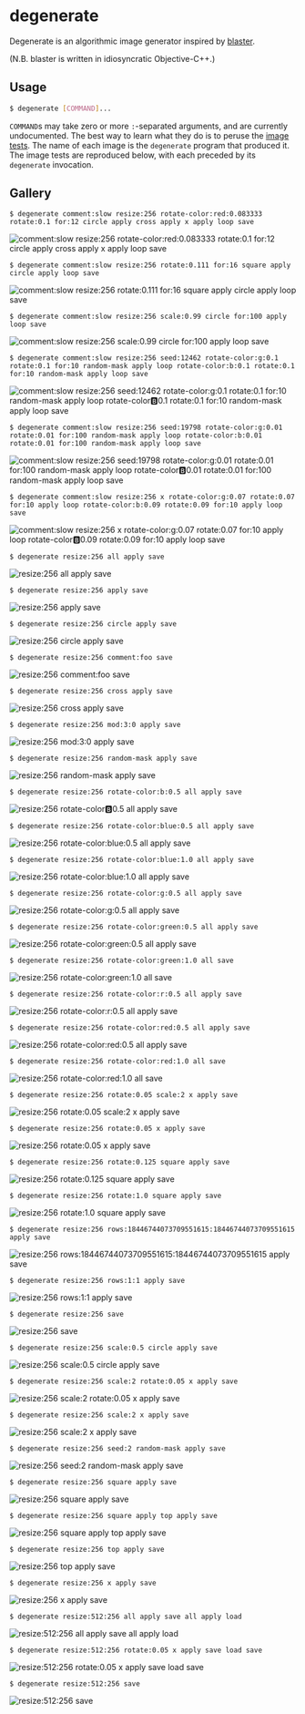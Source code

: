# degenerate

Degenerate is an algorithmic image generator inspired by
[blaster](https://github.com/casey/blaster).

(N.B. blaster is written in idiosyncratic Objective-C++.)

## Usage

```bash
$ degenerate [COMMAND]...
```

`COMMAND`s may take zero or more `:`-separated arguments, and are currently
undocumented. The best way to learn what they do is to peruse the [image
tests](images). The name of each image is the `degenerate` program that
produced it. The image tests are reproduced below, with each preceded by its
`degenerate` invocation.

## Gallery

```
$ degenerate comment:slow resize:256 rotate-color:red:0.083333 rotate:0.1 for:12 circle apply cross apply x apply loop save
```
![comment:slow resize:256 rotate-color:red:0.083333 rotate:0.1 for:12 circle apply cross apply x apply loop save](images/comment%3Aslow%20resize%3A256%20rotate-color%3Ared%3A0.083333%20rotate%3A0.1%20for%3A12%20circle%20apply%20cross%20apply%20x%20apply%20loop%20save.png)

```
$ degenerate comment:slow resize:256 rotate:0.111 for:16 square apply circle apply loop save
```
![comment:slow resize:256 rotate:0.111 for:16 square apply circle apply loop save](images/comment%3Aslow%20resize%3A256%20rotate%3A0.111%20for%3A16%20square%20apply%20circle%20apply%20loop%20save.png)

```
$ degenerate comment:slow resize:256 scale:0.99 circle for:100 apply loop save
```
![comment:slow resize:256 scale:0.99 circle for:100 apply loop save](images/comment%3Aslow%20resize%3A256%20scale%3A0.99%20circle%20for%3A100%20apply%20loop%20save.png)

```
$ degenerate comment:slow resize:256 seed:12462 rotate-color:g:0.1 rotate:0.1 for:10 random-mask apply loop rotate-color:b:0.1 rotate:0.1 for:10 random-mask apply loop save
```
![comment:slow resize:256 seed:12462 rotate-color:g:0.1 rotate:0.1 for:10 random-mask apply loop rotate-color:b:0.1 rotate:0.1 for:10 random-mask apply loop save](images/comment%3Aslow%20resize%3A256%20seed%3A12462%20rotate-color%3Ag%3A0.1%20rotate%3A0.1%20for%3A10%20random-mask%20apply%20loop%20rotate-color%3Ab%3A0.1%20rotate%3A0.1%20for%3A10%20random-mask%20apply%20loop%20save.png)

```
$ degenerate comment:slow resize:256 seed:19798 rotate-color:g:0.01 rotate:0.01 for:100 random-mask apply loop rotate-color:b:0.01 rotate:0.01 for:100 random-mask apply loop save
```
![comment:slow resize:256 seed:19798 rotate-color:g:0.01 rotate:0.01 for:100 random-mask apply loop rotate-color:b:0.01 rotate:0.01 for:100 random-mask apply loop save](images/comment%3Aslow%20resize%3A256%20seed%3A19798%20rotate-color%3Ag%3A0.01%20rotate%3A0.01%20for%3A100%20random-mask%20apply%20loop%20rotate-color%3Ab%3A0.01%20rotate%3A0.01%20for%3A100%20random-mask%20apply%20loop%20save.png)

```
$ degenerate comment:slow resize:256 x rotate-color:g:0.07 rotate:0.07 for:10 apply loop rotate-color:b:0.09 rotate:0.09 for:10 apply loop save
```
![comment:slow resize:256 x rotate-color:g:0.07 rotate:0.07 for:10 apply loop rotate-color:b:0.09 rotate:0.09 for:10 apply loop save](images/comment%3Aslow%20resize%3A256%20x%20rotate-color%3Ag%3A0.07%20rotate%3A0.07%20for%3A10%20apply%20loop%20rotate-color%3Ab%3A0.09%20rotate%3A0.09%20for%3A10%20apply%20loop%20save.png)

```
$ degenerate resize:256 all apply save
```
![resize:256 all apply save](images/resize%3A256%20all%20apply%20save.png)

```
$ degenerate resize:256 apply save
```
![resize:256 apply save](images/resize%3A256%20apply%20save.png)

```
$ degenerate resize:256 circle apply save
```
![resize:256 circle apply save](images/resize%3A256%20circle%20apply%20save.png)

```
$ degenerate resize:256 comment:foo save
```
![resize:256 comment:foo save](images/resize%3A256%20comment%3Afoo%20save.png)

```
$ degenerate resize:256 cross apply save
```
![resize:256 cross apply save](images/resize%3A256%20cross%20apply%20save.png)

```
$ degenerate resize:256 mod:3:0 apply save
```
![resize:256 mod:3:0 apply save](images/resize%3A256%20mod%3A3%3A0%20apply%20save.png)

```
$ degenerate resize:256 random-mask apply save
```
![resize:256 random-mask apply save](images/resize%3A256%20random-mask%20apply%20save.png)

```
$ degenerate resize:256 rotate-color:b:0.5 all apply save
```
![resize:256 rotate-color:b:0.5 all apply save](images/resize%3A256%20rotate-color%3Ab%3A0.5%20all%20apply%20save.png)

```
$ degenerate resize:256 rotate-color:blue:0.5 all apply save
```
![resize:256 rotate-color:blue:0.5 all apply save](images/resize%3A256%20rotate-color%3Ablue%3A0.5%20all%20apply%20save.png)

```
$ degenerate resize:256 rotate-color:blue:1.0 all apply save
```
![resize:256 rotate-color:blue:1.0 all apply save](images/resize%3A256%20rotate-color%3Ablue%3A1.0%20all%20apply%20save.png)

```
$ degenerate resize:256 rotate-color:g:0.5 all apply save
```
![resize:256 rotate-color:g:0.5 all apply save](images/resize%3A256%20rotate-color%3Ag%3A0.5%20all%20apply%20save.png)

```
$ degenerate resize:256 rotate-color:green:0.5 all apply save
```
![resize:256 rotate-color:green:0.5 all apply save](images/resize%3A256%20rotate-color%3Agreen%3A0.5%20all%20apply%20save.png)

```
$ degenerate resize:256 rotate-color:green:1.0 all save
```
![resize:256 rotate-color:green:1.0 all save](images/resize%3A256%20rotate-color%3Agreen%3A1.0%20all%20save.png)

```
$ degenerate resize:256 rotate-color:r:0.5 all apply save
```
![resize:256 rotate-color:r:0.5 all apply save](images/resize%3A256%20rotate-color%3Ar%3A0.5%20all%20apply%20save.png)

```
$ degenerate resize:256 rotate-color:red:0.5 all apply save
```
![resize:256 rotate-color:red:0.5 all apply save](images/resize%3A256%20rotate-color%3Ared%3A0.5%20all%20apply%20save.png)

```
$ degenerate resize:256 rotate-color:red:1.0 all save
```
![resize:256 rotate-color:red:1.0 all save](images/resize%3A256%20rotate-color%3Ared%3A1.0%20all%20save.png)

```
$ degenerate resize:256 rotate:0.05 scale:2 x apply save
```
![resize:256 rotate:0.05 scale:2 x apply save](images/resize%3A256%20rotate%3A0.05%20scale%3A2%20x%20apply%20save.png)

```
$ degenerate resize:256 rotate:0.05 x apply save
```
![resize:256 rotate:0.05 x apply save](images/resize%3A256%20rotate%3A0.05%20x%20apply%20save.png)

```
$ degenerate resize:256 rotate:0.125 square apply save
```
![resize:256 rotate:0.125 square apply save](images/resize%3A256%20rotate%3A0.125%20square%20apply%20save.png)

```
$ degenerate resize:256 rotate:1.0 square apply save
```
![resize:256 rotate:1.0 square apply save](images/resize%3A256%20rotate%3A1.0%20square%20apply%20save.png)

```
$ degenerate resize:256 rows:18446744073709551615:18446744073709551615 apply save
```
![resize:256 rows:18446744073709551615:18446744073709551615 apply save](images/resize%3A256%20rows%3A18446744073709551615%3A18446744073709551615%20apply%20save.png)

```
$ degenerate resize:256 rows:1:1 apply save
```
![resize:256 rows:1:1 apply save](images/resize%3A256%20rows%3A1%3A1%20apply%20save.png)

```
$ degenerate resize:256 save
```
![resize:256 save](images/resize%3A256%20save.png)

```
$ degenerate resize:256 scale:0.5 circle apply save
```
![resize:256 scale:0.5 circle apply save](images/resize%3A256%20scale%3A0.5%20circle%20apply%20save.png)

```
$ degenerate resize:256 scale:2 rotate:0.05 x apply save
```
![resize:256 scale:2 rotate:0.05 x apply save](images/resize%3A256%20scale%3A2%20rotate%3A0.05%20x%20apply%20save.png)

```
$ degenerate resize:256 scale:2 x apply save
```
![resize:256 scale:2 x apply save](images/resize%3A256%20scale%3A2%20x%20apply%20save.png)

```
$ degenerate resize:256 seed:2 random-mask apply save
```
![resize:256 seed:2 random-mask apply save](images/resize%3A256%20seed%3A2%20random-mask%20apply%20save.png)

```
$ degenerate resize:256 square apply save
```
![resize:256 square apply save](images/resize%3A256%20square%20apply%20save.png)

```
$ degenerate resize:256 square apply top apply save
```
![resize:256 square apply top apply save](images/resize%3A256%20square%20apply%20top%20apply%20save.png)

```
$ degenerate resize:256 top apply save
```
![resize:256 top apply save](images/resize%3A256%20top%20apply%20save.png)

```
$ degenerate resize:256 x apply save
```
![resize:256 x apply save](images/resize%3A256%20x%20apply%20save.png)

```
$ degenerate resize:512:256 all apply save all apply load
```
![resize:512:256 all apply save all apply load](images/resize%3A512%3A256%20all%20apply%20save%20all%20apply%20load.png)

```
$ degenerate resize:512:256 rotate:0.05 x apply save load save
```
![resize:512:256 rotate:0.05 x apply save load save](images/resize%3A512%3A256%20rotate%3A0.05%20x%20apply%20save%20load%20save.png)

```
$ degenerate resize:512:256 save
```
![resize:512:256 save](images/resize%3A512%3A256%20save.png)
